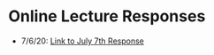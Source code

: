  # Online Lecture Responses #
+ 7/6/20: [Link to July 7th Response](https://dehighland.github.io/Daniel-Highland-Data-310-Public/July7Response)
